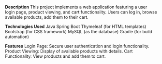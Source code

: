 **Description**
This project implements a web application featuring a user login page, product viewing, and cart functionality. 
Users can log in, browse available products, add them to their cart.

**Technologies Used**
Java
Spring Boot
Thymeleaf (for HTML templates)
Bootstrap (for CSS framework)
MySQL (as the database)
Gradle (for build automation)

**Features**
Login Page: Secure user authentication and login functionality.
Product Viewing: Display of available products with details.
Cart Functionality: View products and add them to cart.
